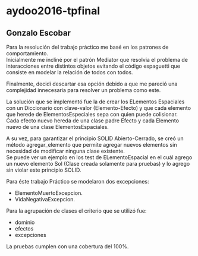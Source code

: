 # aydoo2016-tpfinal

## Gonzalo Escobar

Para la resolución del trabajo práctico me basé en los patrones de comportamiento.  
Inicialmente me incliné por el patrón Mediator que resolvia el problema de interacciones entre distintos objetos evitando el código espaguetti que consiste en modelar la relación de todos con todos.

Finalmente, decidí descartar esa opción debido a que me pareció una complejidad innecesaria para resolver un problema como este.  

La solución que se implementó fue la de crear los ELementos Espaciales con un Diccionario con clave-valor (Elemento-Efecto) y que cada elemento que herede de ElementosEspeciales sepa con quien puede colisionar.  
Cada efecto nuevo hereda de una clase padre Efecto y cada Elemento nuevo de una clase ElementosEspaciales.

A su vez, para garantizar el principio SOLID Abierto-Cerrado, se creó un método agregar_elemento que permite agregar nuevos elementos sin necesidad de modificar ninguna clase existente.  
Se puede ver un ejemplo en los test de ELementoEspacial en el cuál agrego un nuevo elemento Sol (Clase creada solamente para pruebas) y lo agrego sin violar este principio SOLID.  

Para éste trabajo Práctico se modelaron dos excepciones: 
- ElementoMuertoExcepcion.  
- VidaNegativaExcepcion.  
  
Para la agrupación de clases el criterio que se utilizó fue:  
- dominio
- efectos
- excepciones
  
La pruebas cumplen con una cobertura del 100%.
